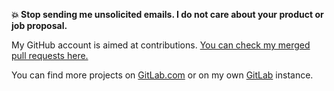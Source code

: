 **💥 Stop sending me unsolicited emails. I do not care about your product or job proposal.**

My GitHub account is aimed at contributions. [You can check my merged pull requests here.](https://github.com/search?q=author%3AExagone313+is%3Apr+is%3Amerged&s=created)

You can find more projects on [GitLab.com](https://gitlab.com/Exagone313) or on my own [GitLab](https://gitlab.ewd.app/) instance.
